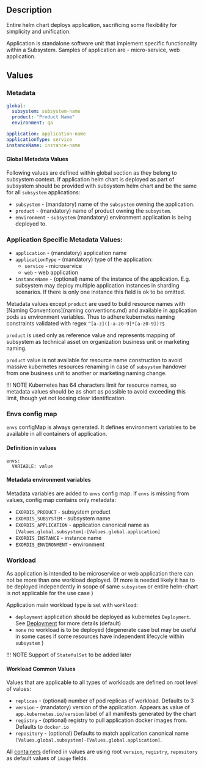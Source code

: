 ## Description

Entire helm chart deploys application, sacrificing some flexibility for simplicity and unification. 

Application is standalone software unit that implement specific functionality within a Subsystem. Samples of application are - micro-service, web application.

## Values

### Metadata

``` yaml
global: 
  subsystem: subsystem-name
  product: "Product Name"
  environment: qa

application: application-name
applicationType: service
instanceName: instance-name
```

#### Global Metadata Values

Following values are defined within global section as they belong to subsystem context. If application helm chart is deployed as part of subsystem should be provided with subsystem helm chart and be the same for all `subsystem` applications:

- `subsystem` - (mandatory) name of the `subsystem` owning the application. 
- `product` - (mandatory) name of product owning the `subsystem`.
- `environment` - `subsystem` (mandatory) environment application is being deployed to. 

### Application Specific Metadata Values:

- `application` - (mandatory) application name
- `applicationType` - (mandatory) type of the application:
    -  `service` - microservice
    -  `web` - web application
- `instanceName` - (optional) name of the instance of the application. E.g. subsystem may deploy multiple application instances in sharding scenarios. If there is only one instance this field is ok to be omitted.


Metadata values except `product` are used to build resource names with [Naming Conventions](naming conventions.md) and available in application pods as environment variables. Thus to adhere kubernetes naming constraints validated with regex `^[a-z]([-a-z0-9]*[a-z0-9])?$`

`product` is used only as reference value and represents mapping of subsystem as technical asset on organization business unit or marketing naming.

`product` value is not available for resource name construction to avoid massive kubernetes resources renaming in case of `subsystem` handover from one business unit to another or marketing naming change.

!!! NOTE
    Kubernetes has 64 characters limit for resource names, so metadata values should be as short as possible to avoid exceeding this limit, though yet not loosing clear identification.

### Envs config map

`envs` configMap is always generated. It defines environment variables to be available in all containers of application.

#### Definition in values
```
envs:
  VARIABLE: value
```

#### Metadata environment variables

Metadata variables are added to `envs` config map. If `envs` is missing from values, config map contains only metadata:

  - `EXORDIS_PRODUCT` - subsystem product
  - `EXORDIS_SUBSYSTEM` - subsystem name
  - `EXORDIS_APPLICATION` - application canonical name as `[Values.global.subsystem]-[Values.global.application]`
  - `EXORDIS_INSTANCE` - instance name
  - `EXORDIS_ENVIRONMENT` - environment


### Workload

As application is intended to be microservice or web application there can not be more than one workload deployed. (If more is needed likely it has to be deployed independently in scope of same `subsystem` or  entire helm-chart is not applicable for the use case )

Application main workload type is set with `workload`:

  - `deployment` application should be deployed as kubernetes `Deployment`. See [Deployment](entities/Workloads/deployment.md) for more details (default)
  - `none` no workload is to be deployed (degenerate case but may be useful in some cases if some resources have independent lifecycle within `subsystem` )

!!! NOTE
    Support of `StatefulSet` to be added later

#### Workload Common Values

Values that are applicable to all types of workloads are defined on root level of values:

- `replicas` - (optional) number of pod replicas of workload. Defaults to 3
- `version` - (mandatory) version of the application. Appears as value of `app.kubernetes.io/version` label of all manifests generated by the chart
- `registry` - (optional) registry to pull  application docker images from. Defaults to `docker.io`
- `repository` - (optional)  Defaults to match application canonical name `[Values.global.subsystem]-[Values.global.application]`. 

All [containers](entitites/Components/container.md) defined in values are using root `version`, `registry`, `repository` as default values of `image` fields.








  

